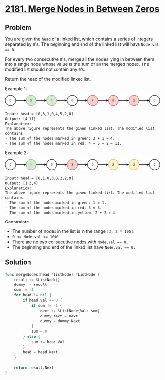 # [2181. Merge Nodes in Between Zeros](https://leetcode.com/problems/merge-nodes-in-between-zeros/)

## Problem

You are given the `head` of a linked list, which contains a series of integers separated by `0`'s. The beginning and end of the linked list will have `Node.val == 0`.

For every two consecutive `0`'s, merge all the nodes lying in between them into a single node whose value is the sum of all the merged nodes. The modified list should not contain any `0`'s.

Return the head of the modified linked list.


Example 1:

![alt text](image.png)

```
Input: head = [0,3,1,0,4,5,2,0]
Output: [4,11]
Explanation: 
The above figure represents the given linked list. The modified list contains
- The sum of the nodes marked in green: 3 + 1 = 4.
- The sum of the nodes marked in red: 4 + 5 + 2 = 11.
```

Example 2:

![alt text](image-1.png)

```
Input: head = [0,1,0,3,0,2,2,0]
Output: [1,3,4]
Explanation: 
The above figure represents the given linked list. The modified list contains
- The sum of the nodes marked in green: 1 = 1.
- The sum of the nodes marked in red: 3 = 3.
- The sum of the nodes marked in yellow: 2 + 2 = 4.
``` 

Constraints:

- The number of nodes in the list is in the range `[3, 2 * 105]`.
- `0 <= Node.val <= 1000`
- There are no two consecutive nodes with `Node.val == 0.`
- The beginning and end of the linked list have `Node.val == 0.`

## Solution

```go
func mergeNodes(head *ListNode) *ListNode {
	result := &ListNode{}
	dummy := result
	sum := -1
	for head != nil {
		if head.Val == 0 {
			if sum != -1 {
				next := &ListNode{Val: sum}
				dummy.Next = next
				dummy = dummy.Next
			}
			sum = 0
		} else {
			sum += head.Val
		}
		head = head.Next
	}

	return result.Next
}
```